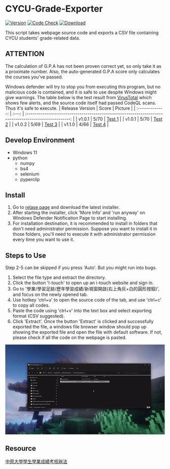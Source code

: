 # CYCU-Grade-Exporter

[![Version](https://img.shields.io/github/v/release/belongtothenight/CYCU-Grade-Exporter)](https://img.shields.io/github/v/release/belongtothenight/CYCU-Grade-Exporter) [![Code Check](https://img.shields.io/github/workflow/status/belongtothenight/CYCU-Grade-Exporter/CodeQL)](https://img.shields.io/github/workflow/status/belongtothenight/CYCU-Grade-Exporter/CodeQL) [![Download](https://img.shields.io/github/downloads/belongtothenight/CYCU-Grade-Exporter/total)](https://img.shields.io/github/downloads/belongtothenight/CYCU-Grade-Exporter/total)

This script takes webpage source code and exports a CSV file containing CYCU students' grade-related data.

## ATTENTION

The calculation of G.P.A has not been proven correct yet, so only take it as a proximate number.
Also, the auto-generated G.P.A score only calculates the courses you've passed.

Windows defender will try to stop you from executing this program, but no malicious code is contained, and it is safe to use despite Windows might give warnings. The table below is the test result from [VirusTotal](https://www.virustotal.com/gui/home/upload) which shows few alerts, and the source code itself had passed CodeQL scans. Thus it's safe to execute.
| Release Version | Score |                                                Picture                                                |
| :-------------: | :---: | :---------------------------------------------------------------------------------------------------: |
|     v1.0.1      | 5/70  | [Test 1](https://github.com/belongtothenight/CYCU-Grade-Exporter/blob/main/virustest/virustotal1.png) |
|     v1.0.1      | 5/70  | [Test 2](https://github.com/belongtothenight/CYCU-Grade-Exporter/blob/main/virustest/virustotal2.png) |
|     v1.0.2      | 5/69  | [Test 3](https://github.com/belongtothenight/CYCU-Grade-Exporter/blob/main/virustest/virustotal3.png) |
|     v1.1.0      | 4/66  | [Test 4](https://github.com/belongtothenight/CYCU-Grade-Exporter/blob/main/virustest/virustotal4.png) |

## Develop Environment

- Windows 11
- python
  - numpy
  - bs4
  - selenium
  - pyperclip

## Install

1. Go to [relase page](https://github.com/belongtothenight/CYCU-Grade-Exporter/releases) and download the latest installer.
2. After starting the installer, click 'More Info' and 'run anyway' on Windows Defender Notification Page to start installing.
3. For installation destination, it is recommended to install in folders that don't need administrator permission. Suppose you want to install it in those folders, you'll need to execute it with administrator permission every time you want to use it.

## Steps to Use

Step 2-5 can be skipped if you press 'Auto'. But you might run into bugs.

1. Select the file type and extract the directory.
2. Click the button 'I-touch' to open up an i-touch website and sign in.
3. Go to '學業/學習足跡/歷年學習成績/新視窗開啟(右上角灰+白的圓形按鈕)', and focus on the newly opened tab.
4. Use hotkey 'ctrl+u' to open the source code of the tab, and use 'ctrl+c' to copy all codes.
5. Paste the code using 'ctrl+v' into the text box and select exporting format (CSV suggested).
6. Click 'Extract'.
Once the button 'Extract' is clicked and successfully exported the file, a windows file browser window should pop up showing the exported file and open the file with default software. If not, please check if all the code on the webpage is pasted.

![Tutorial Video](https://github.com/belongtothenight/CYCU-Grade-Exporter/blob/main/video/tutorial.gif)

## Resource

[中原大學學生學業成績考核辦法](https://tdpba.cycu.edu.tw/wp-content/uploads/%E4%B8%AD%E5%8E%9F%E5%A4%A7%E5%AD%B8%E5%AD%B8%E7%94%9F%E5%AD%B8%E6%A5%AD%E6%88%90%E7%B8%BE%E8%80%83%E6%A0%B8%E8%BE%A6%E6%B3%95.pdf)
